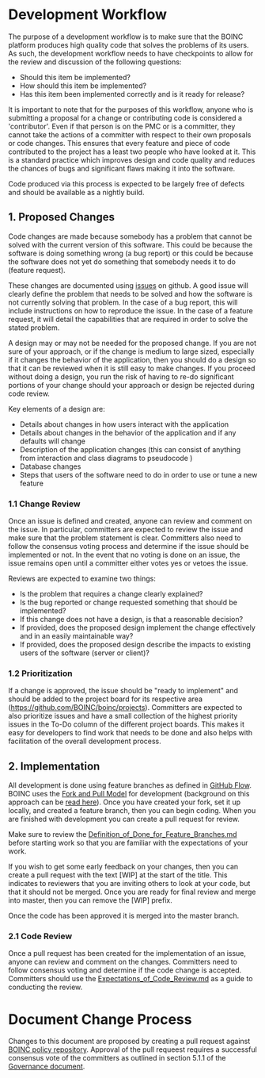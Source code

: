 # Development Workflow
The purpose of a development workflow is to make sure that the BOINC platform produces high quality code that solves the problems of its users. As such, the development workflow needs to have checkpoints to allow for the review and discussion of the following questions:

- Should this item be implemented?
- How should this item be implemented?
- Has this item been implemented correctly and is it ready for release?

It is important to note that for the purposes of this workflow, anyone who is submitting a proposal for a change or contributing code is considered a 'contributor'. Even if that person is on the PMC or is a committer, they cannot take the actions of a committer with respect to their own proposals or code changes. This ensures that every feature and piece of code contributed to the project has a least two people who have looked at it. This is a standard practice which improves design and code quality and reduces the chances of bugs and significant flaws making it into the software.

Code produced via this process is expected to be largely free of defects and should be available as a nightly build.

## 1. Proposed Changes
Code changes are made because somebody has a problem that cannot be solved with the current version of this software. This could be because the software is doing something wrong (a bug report) or this could be because the software does not yet do something that somebody needs it to do (feature request).

These changes are documented using [issues](https://github.com/BOINC/boinc/issues) on github. A good issue will clearly define the problem that needs to be solved and how the software is not currently solving that problem. In the case of a bug report, this will include instructions on how to reproduce the issue. In the case of a feature request, it will detail the capabilities that are required in order to solve the stated problem.

A design may or may not be needed for the proposed change. If you are not sure of your approach, or if the change is medium to large sized, especially if it changes the behavior of the application, then you should do a design so that it can be reviewed when it is still easy to make changes. If you proceed without doing a design, you run the risk of having to re-do significant portions of your change should your approach or design be rejected during code review.

Key elements of a design are:

- Details about changes in how users interact with the application
- Details about changes in the behavior of the application and if any defaults will change
- Description of the application changes (this can consist of anything from interaction and class diagrams to pseudocode )
- Database changes
- Steps that users of the software need to do in order to use or tune a new feature

### 1.1 Change Review
Once an issue is defined and created, anyone can review and comment on the issue. In particular, committers are expected to review the issue and make sure that the problem statement is clear. Committers also need to follow the consensus voting process and determine if the issue should be implemented or not. In the event that no voting is done on an issue, the issue remains open until a committer either votes yes or vetoes the issue.

Reviews are expected to examine two things:

- Is the problem that requires a change clearly explained?
- Is the bug reported or change requested something that should be implemented?
- If this change does not have a design, is that a reasonable decision?
- If provided, does the proposed design implement the change effectively and in an easily maintainable way?
- If provided, does the proposed design describe the impacts to existing users of the software (server or client)?

### 1.2 Prioritization
If a change is approved, the issue should be "ready to implement" and should be added to the project board for its respective area (https://github.com/BOINC/boinc/projects). Committers are expected to also prioritize issues and have a small collection of the highest priority issues in the To-Do column of the different project boards. This makes it easy for developers to find work that needs to be done and also helps with facilitation of the overall development process.

## 2. Implementation
All development is done using feature branches as defined in [GitHub Flow](https://guides.github.com/introduction/flow/). BOINC uses the [Fork and Pull Model](https://gist.github.com/Chaser324/ce0505fbed06b947d962) for development (background on this approach can be [read here](https://help.github.com/categories/collaborating-with-issues-and-pull-requests/)). Once you have created your fork, set it up locally, and created a feature branch, then you can begin coding. When you are finished with development you can create a pull request for review.

Make sure to review the [Definition_of_Done_for_Feature_Branches.md](../../blob/master/Definition_of_Done_for_Feature_Branches.md) before starting work so that you are familiar with the expectations of your work.

If you wish to get some early feedback on your changes, then you can create a pull request with the text [WIP] at the start of the title. This indicates to reviewers that you are inviting others to look at your code, but that it should not be merged. Once you are ready for final review and merge into master, then you can remove the [WIP] prefix.

Once the code has been approved it is merged into the master branch.

### 2.1 Code Review
Once a pull request has been created for the implementation of an issue, anyone can review and comment on the changes. Committers need to follow consensus voting and determine if the code change is accepted. Committers should use the [Expectations_of_Code_Review.md](../../blob/master/Expectations_of_Code_Review.md) as a guide to conducting the review.

# Document Change Process
Changes to this document are proposed by creating a pull request against [BOINC policy repository](https://github.com/BOINC/boinc-policy).  Approval of the pull requeest requires a successful consensus vote of the committers as outlined in section 5.1.1 of the [Governance document](https://github.com/BOINC/boinc-policy/blob/master/Governance.md).

